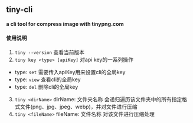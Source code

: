 ## tiny-cli

**a cli tool for compress image with tinypng.com**

#### 使用说明
1. `tiny --version` 查看当前版本
2. `tiny key <type> [apiKey]` 对api key的一系列操作
  - type: `set` 需要传入apiKey用来设置cli的全局key
  - type: `view` 查看cli的全局key
  - type: `del` 删除cli的全局key
3. `tiny <dirName>`  dirName: 文件夹名称 会递归遍历该文件夹中的所有指定格式文件(png、jpg、jpeg、webp)，并对文件进行压缩
4. `tiny <fileName>` fileName: 文件名称 对该文件进行压缩处理
